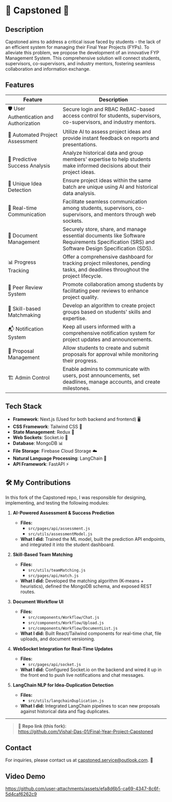 # 🚀 Capstoned 🌌

## Description
Capstoned aims to address a critical issue faced by students - the lack of an efficient system for managing their Final Year Projects (FYPs). To alleviate this problem, we propose the development of an innovative FYP Management System. This comprehensive solution will connect students, supervisors, co-supervisors, and industry mentors, fostering seamless collaboration and information exchange.

## Features
| Feature                              | Description                                                                                   |
|--------------------------------------|-----------------------------------------------------------------------------------------------|
| 🛡️ User Authentication and Authorization | Secure login and RBAC ReBAC-based access control for students, supervisors, co-supervisors, and industry mentors. |
| 🤖 Automated Project Assessment       | Utilize AI to assess project ideas and provide instant feedback on reports and presentations. |
| 🔮 Predictive Success Analysis        | Analyze historical data and group members' expertise to help students make informed decisions about their project ideas. |
| 🧠 Unique Idea Detection              | Ensure project ideas within the same batch are unique using AI and historical data analysis. |
| 📡 Real-time Communication            | Facilitate seamless communication among students, supervisors, co-supervisors, and mentors through web sockets. |
| 📂 Document Management                | Securely store, share, and manage essential documents like Software Requirements Specification (SRS) and Software Design Specification (SDS). |
| 📊 Progress Tracking                  | Offer a comprehensive dashboard for tracking project milestones, pending tasks, and deadlines throughout the project lifecycle. |
| 🔄 Peer Review System                 | Promote collaboration among students by facilitating peer reviews to enhance project quality. |
| 🤝 Skill-based Matchmaking            | Develop an algorithm to create project groups based on students' skills and expertise. |
| 📬 Notification System                | Keep all users informed with a comprehensive notification system for project updates and announcements. |
| 📅 Proposal Management                | Allow students to create and submit proposals for approval while monitoring their progress. |
| 🏗️ Admin Control                     | Enable admins to communicate with users, post announcements, set deadlines, manage accounts, and create milestones. |

## Tech Stack
- **Framework**: Next.js (Used for both backend and frontend) 🖥️
- **CSS Framework**: Tailwind CSS 🎨
- **State Management**: Redux 🔄
- **Web Sockets**: Socket.io 📡
- **Database**: MongoDB 📊
- **File Storage**: Firebase Cloud Storage ☁️
- **Natural Language Processing**: LangChain 🧠
- **API Framework**: FastAPI ⚡

## 🛠 My Contributions

In this fork of the Capstoned repo, I was responsible for designing, implementing, and testing the following modules:

1. **AI-Powered Assessment & Success Prediction**  
   - **Files:**  
     - `src/pages/api/assessment.js`  
     - `src/utils/assessmentModel.js`  
   - **What I did:** Trained the ML model, built the prediction API endpoints, and integrated it into the student dashboard.

2. **Skill-Based Team Matching**  
   - **Files:**  
     - `src/utils/teamMatching.js`  
     - `src/pages/api/match.js`  
   - **What I did:** Developed the matching algorithm (K-means + heuristics), defined the MongoDB schema, and exposed REST routes.

3. **Document Workflow UI**  
   - **Files:**  
     - `src/components/Workflow/Chat.js`  
     - `src/components/Workflow/Upload.js`  
     - `src/components/Workflow/DocumentList.js`  
   - **What I did:** Built React/Tailwind components for real-time chat, file uploads, and document versioning.

4. **WebSocket Integration for Real-Time Updates**  
   - **Files:**  
     - `src/pages/api/socket.js`  
   - **What I did:** Configured Socket.io on the backend and wired it up in the front end to push live notifications and chat messages.

5. **LangChain NLP for Idea-Duplication Detection**  
   - **Files:**  
     - `src/utils/langchainDuplication.js`  
   - **What I did:** Integrated LangChain pipelines to scan new proposals against historical data and flag duplicates.

---

> 📌 **Repo link (this fork):**  
> https://github.com/Vishal-Das-01/Final-Year-Project-Capstoned



## Contact
For inquiries, please contact us at capstoned.service@outlook.com. 📧

## Video Demo
https://github.com/user-attachments/assets/efa8d6b5-ca69-4347-8c6f-5d4caf6262c9


